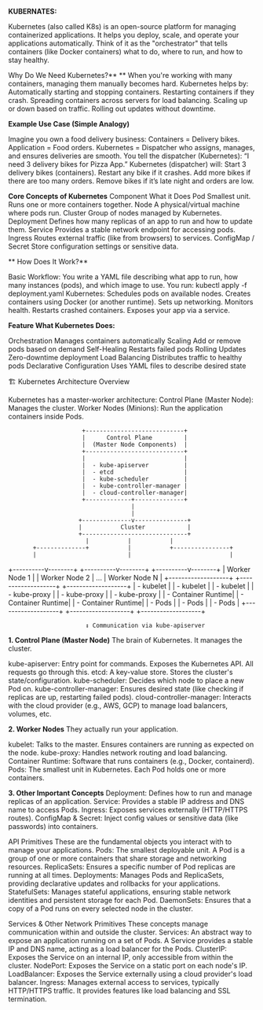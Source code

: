 **KUBERNATES:**

Kubernetes (also called K8s) is an open-source platform for managing containerized applications. It helps you deploy, scale, and operate your applications automatically.
Think of it as the "orchestrator" that tells containers (like Docker containers) what to do, where to run, and how to stay healthy.

Why Do We Need Kubernetes?**
**
When you're working with many containers, managing them manually becomes hard. Kubernetes helps by:
Automatically starting and stopping containers.
Restarting containers if they crash.
Spreading containers across servers for load balancing.
Scaling up or down based on traffic.
Rolling out updates without downtime.

**Example Use Case (Simple Analogy)**

Imagine you own a food delivery business:
Containers = Delivery bikes.
Application = Food orders.
Kubernetes = Dispatcher who assigns, manages, and ensures deliveries are smooth.
You tell the dispatcher (Kubernetes): “I need 3 delivery bikes for Pizza App.”
Kubernetes (dispatcher) will:
Start 3 delivery bikes (containers).
Restart any bike if it crashes.
Add more bikes if there are too many orders.
Remove bikes if it’s late night and orders are low.


**Core Concepts of Kubernetes**
Component	What it Does
Pod	Smallest unit. Runs one or more containers together.
Node	A physical/virtual machine where pods run.
Cluster	Group of nodes managed by Kubernetes.
Deployment	Defines how many replicas of an app to run and how to update them.
Service	Provides a stable network endpoint for accessing pods.
Ingress	Routes external traffic (like from browsers) to services.
ConfigMap / Secret	Store configuration settings or sensitive data.

** How Does It Work?**
 
Basic Workflow:
You write a YAML file describing what app to run, how many instances (pods), and which image to use.
You run: kubectl apply -f deployment.yaml
Kubernetes:
Schedules pods on available nodes.
Creates containers using Docker (or another runtime).
Sets up networking.
Monitors health.
Restarts crashed containers.
Exposes your app via a service.

**Feature	What Kubernetes Does:**

Orchestration	Manages containers automatically
Scaling	Add or remove pods based on demand
Self-Healing	Restarts failed pods
Rolling Updates	Zero-downtime deployment
Load Balancing	Distributes traffic to healthy pods
Declarative Configuration	Uses YAML files to describe desired state

🏗️ Kubernetes Architecture Overview

Kubernetes has a master-worker architecture:
Control Plane (Master Node): Manages the cluster.
Worker Nodes (Minions): Run the application containers inside Pods.

                         +----------------------------+
                         |      Control Plane         |
                         |  (Master Node Components)  |
                         +----------------------------+
                         |                            |
                         |  - kube-apiserver          |
                         |  - etcd                    |
                         |  - kube-scheduler          |
                         |  - kube-controller-manager |
                         |  - cloud-controller-manager|
                         +-------------+--------------+
                                       |
                                       |
                        +--------------v---------------+
                        |           Cluster            |
                        +------------------------------+
                          |           |           |
           +--------------+           |           +----------------+
           |                          |                            |
+----------v--------+     +----------v--------+        +----------v--------+
|   Worker Node 1   |     |   Worker Node 2   |  ...   |   Worker Node N   |
+-------------------+     +-------------------+        +-------------------+
| - kubelet         |     | - kubelet         |        | - kubelet         |
| - kube-proxy      |     | - kube-proxy      |        | - kube-proxy      |
| - Container Runtime|     | - Container Runtime|        | - Container Runtime|
| - Pods            |     | - Pods            |        | - Pods            |
+-------------------+     +-------------------+        +-------------------+

                          ↕ Communication via kube-apiserver


**1. Control Plane (Master Node)**
The brain of Kubernetes. It manages the cluster.

kube-apiserver: Entry point for commands. Exposes the Kubernetes API. All requests go through this.
etcd: A key-value store. Stores the cluster's state/configuration.
kube-scheduler: Decides which node to place a new Pod on.
kube-controller-manager: Ensures desired state (like checking if replicas are up, restarting failed pods).
cloud-controller-manager: Interacts with the cloud provider (e.g., AWS, GCP) to manage load balancers, volumes, etc.

**2. Worker Nodes**
They actually run your application.

kubelet: Talks to the master. Ensures containers are running as expected on the node.
kube-proxy: Handles network routing and load balancing.
Container Runtime: Software that runs containers (e.g., Docker, containerd).
Pods: The smallest unit in Kubernetes. Each Pod holds one or more containers.

**3. Other Important Concepts**
Deployment: Defines how to run and manage replicas of an application.
Service: Provides a stable IP address and DNS name to access Pods.
Ingress: Exposes services externally (HTTP/HTTPS routes).
ConfigMap & Secret: Inject config values or sensitive data (like passwords) into containers.

API Primitives
These are the fundamental objects you interact with to manage your applications.
Pods: The smallest deployable unit. A Pod is a group of one or more containers that share storage and networking resources.
ReplicaSets: Ensures a specific number of Pod replicas are running at all times.
Deployments: Manages Pods and ReplicaSets, providing declarative updates and rollbacks for your applications.
StatefulSets: Manages stateful applications, ensuring stable network identities and persistent storage for each Pod.
DaemonSets: Ensures that a copy of a Pod runs on every selected node in the cluster.

Services & Other Network Primitives
These concepts manage communication within and outside the cluster.
Services: An abstract way to expose an application running on a set of Pods. A Service provides a stable IP and DNS name, acting as a load balancer for the Pods.
ClusterIP: Exposes the Service on an internal IP, only accessible from within the cluster.
NodePort: Exposes the Service on a static port on each node's IP.
LoadBalancer: Exposes the Service externally using a cloud provider's load balancer.
Ingress: Manages external access to services, typically HTTP/HTTPS traffic. It provides features like load balancing and SSL termination.







